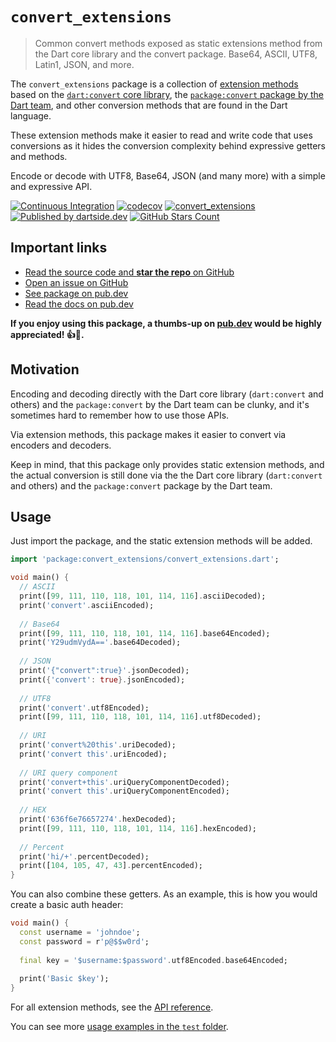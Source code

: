 # `convert_extensions`

> Common convert methods exposed as static extensions method from the Dart core library and the convert package. Base64, ASCII, UTF8, Latin1, JSON, and more.

The `convert_extensions` package is a collection of [extension methods](https://dart.dev/guides/language/extension-methods)
based on the [`dart:convert` core library](https://api.dart.dev/stable/dart-convert/dart-convert-library.html),
the [`package:convert` package by the Dart team](https://pub.dev/packages/convert),
and other conversion methods that are found in the Dart language.

These extension methods make it easier to read and write code that uses conversions as it hides the conversion complexity behind expressive getters and methods.

Encode or decode with UTF8, Base64, JSON (and many more) with a simple and expressive API.

[![Continuous Integration](https://github.com/dartsidedev/convert_extensions/workflows/Continuous%20Integration/badge.svg?branch=main)](https://github.com/dartsidedev/convert_extensions/actions) [![codecov](https://codecov.io/gh/dartsidedev/convert_extensions/branch/main/graph/badge.svg)](https://codecov.io/gh/dartsidedev/convert_extensions) [![convert_extensions](https://img.shields.io/pub/v/convert_extensions?label=convert_extensions&logo=dart)](https://pub.dev/packages/convert_extensions 'See convert_extensions package info on pub.dev') [![Published by dartside.dev](https://img.shields.io/static/v1?label=Published%20by&message=dartside.dev&logo=dart&logoWidth=30&color=40C4FF&labelColor=1d599b&labelWidth=100)](https://pub.dev/publishers/dartside.dev/packages) [![GitHub Stars Count](https://img.shields.io/github/stars/dartsidedev/convert_extensions?logo=github)](https://github.com/dartsidedev/convert_extensions 'Star me on GitHub!')

## Important links

* [Read the source code and **star the repo** on GitHub](https://github.com/dartsidedev/convert_extensions)
* [Open an issue on GitHub](https://github.com/dartsidedev/convert_extensions/issues)
* [See package on pub.dev](https://pub.dev/packages/convert_extensions)
* [Read the docs on pub.dev](https://pub.dev/documentation/convert_extensions/latest/)

**If you enjoy using this package, a thumbs-up on [pub.dev](https://pub.dev/packages/convert_extensions) would be highly appreciated! 👍💙.**


## Motivation

Encoding and decoding directly with the Dart core library (`dart:convert` and others) and the `package:convert`
by the Dart team can be clunky, and it's sometimes hard to remember how to use those APIs.

Via extension methods, this package makes it easier to convert via encoders and decoders.

Keep in mind, that this package only provides static extension methods, and the actual conversion is still done via the
the Dart core library (`dart:convert` and others) and the `package:convert` package by the Dart team.

## Usage

Just import the package, and the static extension methods will be added.

```dart
import 'package:convert_extensions/convert_extensions.dart';

void main() {
  // ASCII
  print([99, 111, 110, 118, 101, 114, 116].asciiDecoded);
  print('convert'.asciiEncoded);
  
  // Base64
  print([99, 111, 110, 118, 101, 114, 116].base64Encoded);
  print('Y29udmVydA=='.base64Decoded);
  
  // JSON
  print('{"convert":true}'.jsonDecoded);
  print({'convert': true}.jsonEncoded);
  
  // UTF8
  print('convert'.utf8Encoded);
  print([99, 111, 110, 118, 101, 114, 116].utf8Decoded);
  
  // URI
  print('convert%20this'.uriDecoded);
  print('convert this'.uriEncoded);
  
  // URI query component
  print('convert+this'.uriQueryComponentDecoded);
  print('convert this'.uriQueryComponentEncoded);
  
  // HEX
  print('636f6e76657274'.hexDecoded);
  print([99, 111, 110, 118, 101, 114, 116].hexEncoded);
  
  // Percent
  print('hi/+'.percentDecoded);
  print([104, 105, 47, 43].percentEncoded);
}
```

You can also combine these getters. As an example, this is how you would create a basic auth header:

```dart
void main() {
  const username = 'johndoe';
  const password = r'p@$$w0rd';
  
  final key = '$username:$password'.utf8Encoded.base64Encoded;
  
  print('Basic $key');
}
```

For all extension methods, see the [API reference](https://pub.dev/documentation/convert_extensions/latest/).

You can see more [usage examples in the `test` folder](https://github.com/dartsidedev/convert_extensions/tree/main/test).

